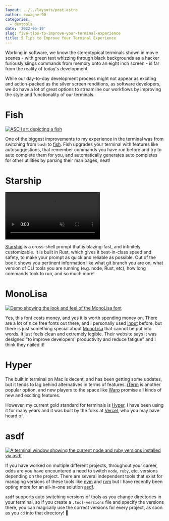 ```yaml
---
layout: ../../layouts/post.astro
author: rwwagner90
categories:
  - devtools
date: '2022-05-19'
slug: five-tips-to-improve-your-terminal-experience
title: 5 Tips to Improve Your Terminal Experience
---
```


Working in software, we know the stereotypical terminals shown in movie scenes - with green text 
whizzing through black backgrounds as a hacker furiously slings commands from memory onto an eight 
inch screen - is far from the reality of today's development.

While our day-to-day development process might not appear as exciting and action-packed as the silver 
screen renditions, as software developers, we do have a lot of great options to streamline our workflows 
by improving the style and functionality of our terminals.

# Fish

[![ASCII art depicting a fish](/img/blog/five-tips-to-improve-your-terminal-experience/fish.png)](https://fishshell.com/)

One of the biggest improvements to my experience in the terminal was from switching from `bash` to
[fish](https://fishshell.com/). Fish upgrades your terminal with features like autosuggestions, that
remember commands you have run before and try to auto complete them for you, and automatically
generates auto completes for other utilities by parsing their man pages, neat!

# Starship

<a href="https://starship.rs/">
  <video muted="muted" autoplay="autoplay" loop="loop" playsinline="" class="demo-video">
    <source src="/video/demo.webm" type="video/webm"/>
  </video>
</a>

<br/>

[Starship](https://starship.rs/) is a cross-shell prompt that is blazing-fast, and infinitely customizable.
It is built in Rust, which gives it best-in-class speed and safety, to make your prompt as quick and reliable
as possible. Out of the box it shows you pertinent information like what git branch you are on, what version of CLI 
tools you are running (e.g. node, Rust, etc), how long commands took to run, and so much more!

# MonoLisa

[![Demo showing the look and feel of the MonoLisa font](/img/blog/five-tips-to-improve-your-terminal-experience/monolisa.png)](https://www.monolisa.dev/)

Yes, this font costs money, and yes it is worth spending money on. There are a lot of nice free fonts
out there, and I personally used [Input](https://input.djr.com/) before, but there is just something special about [MonoLisa](https://www.monolisa.dev/)
that cannot be put into words. It just feels clean and extremely legible. Their website says it was designed "to improve developers' productivity and reduce fatigue"
and I think they nailed it!

# Hyper

The built in terminal on Mac is decent, and has been getting some updates, but it tends to lag
behind alternatives in terms of features. [iTerm](https://iterm2.com/) is another popular option, and new players to the space
like [Warp](https://www.warp.dev/) promise all kinds of new and exciting features.

However, my current gold standard for terminals is [Hyper](https://hyper.is/). I have been using it for many years
and it was built by the folks at [Vercel](https://vercel.com/), who you may have heard of.

# asdf

[![A terminal window showing the current node and ruby versions installed via asdf](/img/blog/five-tips-to-improve-your-terminal-experience/asdf.png)](https://asdf-vm.com/)

If you have worked on multiple different projects, throughout your career, odds are you have encountered a
need to switch `node`, `ruby`, etc. versions depending on the project. There are several independent tools that
exist for managing versions of these tools like [nvm](https://github.com/nvm-sh/nvm) and [rvm](https://rvm.io/)
but I have recently been opting more for an all-in-one solution [asdf](https://asdf-vm.com/).

`asdf` supports auto switching versions of tools as you change directories in your terminal, so if you
create a `.tool-versions` file and specify the versions there, you can magically use the correct
versions for every project, as soon as you `cd` into that directory! 🎉
